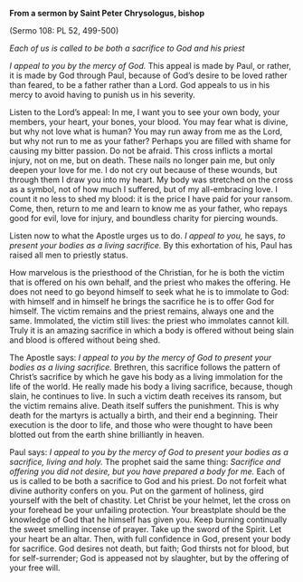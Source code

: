 

**From a sermon by Saint Peter Chrysologus, bishop**

(Sermo 108: PL 52, 499-500)

_Each of us is called to be both a sacrifice to God and his priest_

_I appeal to you by the mercy of God._ This appeal is made by Paul, or rather, it is made by God through Paul, because of God’s desire to be loved rather than feared, to be a father rather than a Lord. God appeals to us in his mercy to avoid having to punish us in his severity.

Listen to the Lord’s appeal: In me, I want you to see your own body, your members, your heart, your bones, your blood. You may fear what is divine, but why not love what is human? You may run away from me as the Lord, but why not run to me as your father? Perhaps you are filled with shame for causing my bitter passion. Do not be afraid. This cross inflicts a mortal injury, not on me, but on death. These nails no longer pain me, but only deepen your love for me. I do not cry out because of these wounds, but through them I draw you into my heart. My body was stretched on the cross as a symbol, not of how much I suffered, but of my all-embracing love. I count it no less to shed my blood: it is the price I have paid for your ransom. Come, then, return to me and learn to know me as your father, who repays good for evil, love for injury, and boundless charity for piercing wounds.

Listen now to what the Apostle urges us to do. _I appeal to you,_ he says, _to present your bodies as a living sacrifice._ By this exhortation of his, Paul has raised all men to priestly status.

How marvelous is the priesthood of the Christian, for he is both the victim that is offered on his own behalf, and the priest who makes the offering. He does not need to go beyond himself to seek what he is to immolate to God: with himself and in himself he brings the sacrifice he is to offer God for himself. The victim remains and the priest remains, always one and the same. Immolated, the victim still lives: the priest who immolates cannot kill. Truly it is an amazing sacrifice in which a body is offered without being slain and blood is offered without being shed.

The Apostle says: _I appeal to you by the mercy of God to present your bodies as a living sacrifice._ Brethren, this sacrifice follows the pattern of Christ’s sacrifice by which he gave his body as a living immolation for the life of the world. He really made his body a living sacrifice, because, though slain, he continues to live. In such a victim death receives its ransom, but the victim remains alive. Death itself suffers the punishment. This is why death for the martyrs is actually a birth, and their end a beginning. Their execution is the door to life, and those who were thought to have been blotted out from the earth shine brilliantly in heaven.

Paul says: _I appeal to you by the mercy of God to present your bodies as a sacrifice, living and holy._ The prophet said the same thing: _Sacrifice and offering you did not desire, but you have prepared a body for me._ Each of us is called to be both a sacrifice to God and his priest. Do not forfeit what divine authority confers on you. Put on the garment of holiness, gird yourself with the belt of chastity. Let Christ be your helmet, let the cross on your forehead be your unfailing protection. Your breastplate should be the knowledge of God that he himself has given you. Keep burning continually the sweet smelling incense of prayer. Take up the sword of the Spirit. Let your heart be an altar. Then, with full confidence in God, present your body for sacrifice. God desires not death, but faith; God thirsts not for blood, but for self-surrender; God is appeased not by slaughter, but by the offering of your free will.

